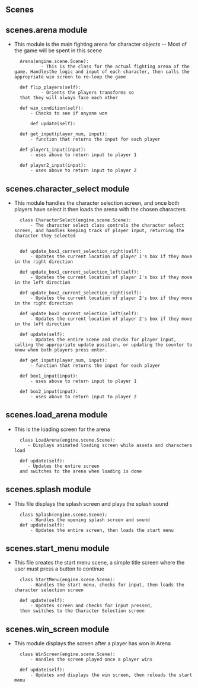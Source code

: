 Scenes
-------------------

scenes.arena module
-----------------------
- This module is the main fighting arena for character objects -- Most of the game will be spent in this scene


		Arena(engine.scene.Scene):
    			- This is the class for the actual fighting arena of the game. Handlesthe logic and input of each character, then calls the appropriate win screen to re-loop the game
       
		def flip_players(self):
        		- Orients the players transforms so
        that they will always face each other

		def win_condition(self):
			- Checks to see if anyone won

    		def update(self):

		def get_input(player_num, input):
    		- function that returns the input for each player
    	
		def player1_input(input):
    		- uses above to return input to player 1

		def player2_input(input):
    		- uses above to return input to player 2

scenes.character\_select module
-----------------------------------
- This module handles the character selection screen, and once both players have select it then loads the arena with the chosen characters


		class CharacterSelect(engine.scene.Scene):
			- The character select class controls the character select screen, and handles keeping track of player input, returning the character they selected
    

    	def update_box1_current_selection_right(self):
			- Updates the current location of player 1's box if they move in the right direction
        
    	def update_box1_current_selection_left(self):
    		- Updates the current location of player 1's box if they move in the left direction

    	def update_box2_current_selection_right(self):
			- Updates the current location of player 2's box if they move in the right direction

    	def update_box2_current_selection_left(self):
    		- Updates the current location of player 2's box if they move in the left direction
        
    	def update(self):
    		- Updates the entire scene and checks for player input, calling the appropriate update position, or updating the counter to know when both players press enter.

		def get_input(player_num, input):
    		- function that returns the input for each player

		def box1_input(input):
		   	- uses above to return input to player 1
    
		def box2_input(input):
    		- uses above to return input to player 2

scenes.load\_arena module
-----------------------------
- This is the loading screen for the arena

		class LoadArena(engine.scene.Scene):
		   - Displays animated loading screen while assets and characters load

    	def update(self):
	       - Updates the entire screen
        and switches to the arena when loading is done	        
  
scenes.splash module
------------------------

- This file displays the splash screen and plays the splash sound

		class Splash(engine.scene.Scene):
    		- Handles the opening splash screen and sound
		def update(self):
			- Updates the entire screen, then loads the start menu


scenes.start\_menu module
-----------------------------

- This file creates the start menu scene, a simple title screen where the user must press a button to continue

		
		class StartMenu(engine.scene.Scene):
			- Handles the start menu, checks for input, then loads the character selection screen

    	def update(self):
    		- Updates screen and checks for input pressed,
        then switches to the Character Selection screen
        

scenes.win\_screen module
-----------------------------

- This module displays the screen after a player has won in Arena

		class WinScreen(engine.scene.Scene):
			- Handles the screen played once a player wins

    	def update(self):
    		- Updates and displays the win screen, then reloads the start menu
       
